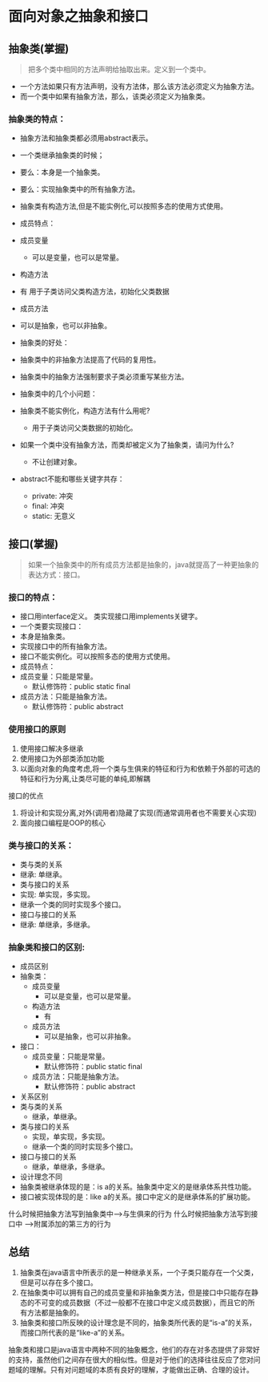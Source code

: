 # 面向对象之抽象和接口

## 抽象类(掌握)
>把多个类中相同的方法声明给抽取出来。定义到一个类中。

- 一个方法如果只有方法声明，没有方法体，那么该方法必须定义为抽象方法。
- 而一个类中如果有抽象方法，那么，该类必须定义为抽象类。

### 抽象类的特点：
- 抽象方法和抽象类都必须用abstract表示。
- 一个类继承抽象类的时候；
- 要么：本身是一个抽象类。
- 要么：实现抽象类中的所有抽象方法。
- 抽象类有构造方法,但是不能实例化,可以按照多态的使用方式使用。
- 成员特点：
- 成员变量
	- 可以是变量，也可以是常量。
- 构造方法
- 有 用于子类访问父类构造方法，初始化父类数据
- 成员方法
- 可以是抽象，也可以非抽象。
- 抽象类的好处：
- 抽象类中的非抽象方法提高了代码的复用性。
- 抽象类中的抽象方法强制要求子类必须重写某些方法。

- 抽象类中的几个小问题：
- 抽象类不能实例化，构造方法有什么用呢?
	- 用于子类访问父类数据的初始化。
- 如果一个类中没有抽象方法，而类却被定义为了抽象类，请问为什么?
	 - 不让创建对象。
- abstract不能和哪些关键字共存：
	- private: 冲突
	- final: 冲突
	- static: 无意义

## 接口(掌握)
>如果一个抽象类中的所有成员方法都是抽象的，java就提高了一种更抽象的表达方式：接口。

### 接口的特点：
- 接口用interface定义。
	  类实现接口用implements关键字。
- 一个类要实现接口：
- 本身是抽象类。
- 实现接口中的所有抽象方法。
- 接口不能实例化。可以按照多态的使用方式使用。
- 成员特点：
- 成员变量：只能是常量。
	- 默认修饰符：public static final
- 成员方法：只能是抽象方法。
	- 默认修饰符：public abstract

### 使用接口的原则
1. 使用接口解决多继承
2. 使用接口为外部类添加功能
3. 以面向对象的角度考虑,将一个类与生俱来的特征和行为和依赖于外部的可选的特征和行为分离,让类尽可能的单纯,即解耦

接口的优点

1. 将设计和实现分离,对外(调用者)隐藏了实现(而通常调用者也不需要关心实现)
2. 面向接口编程是OOP的核心


### 类与接口的关系：
- 类与类的关系
 - 继承: 单继承。
- 类与接口的关系
- 实现: 单实现，多实现。
- 继承一个类的同时实现多个接口。
- 接口与接口的关系
- 继承: 单继承，多继承。

### 抽象类和接口的区别:
- 成员区别
- 抽象类：
	- 成员变量
		- 可以是变量，也可以是常量。
	- 构造方法
		- 有
	- 成员方法
		- 可以是抽象，也可以非抽象。
- 接口：
	- 成员变量：只能是常量。
		- 默认修饰符：public static final
	- 成员方法：只能是抽象方法。
		- 默认修饰符：public abstract
- 关系区别
- 类与类的关系
	- 继承，单继承。
- 类与接口的关系
	 - 实现，单实现，多实现。
	 - 继承一个类的同时实现多个接口。
- 接口与接口的关系
	 - 继承，单继承，多继承。
- 设计理念不同
- 抽象类被继承体现的是：is a的关系。抽象类中定义的是继承体系共性功能。
- 接口被实现体现的是：like a的关系。接口中定义的是继承体系的扩展功能。

什么时候把抽象方法写到抽象类中-->与生俱来的行为
什么时候把抽象方法写到接口中 -->附属添加的第三方的行为

## 总结
1. 抽象类在java语言中所表示的是一种继承关系，一个子类只能存在一个父类，但是可以存在多个接口。
2. 在抽象类中可以拥有自己的成员变量和非抽象类方法，但是接口中只能存在静态的不可变的成员数据（不过一般都不在接口中定义成员数据），而且它的所有方法都是抽象的。
3. 抽象类和接口所反映的设计理念是不同的，抽象类所代表的是“is-a”的关系，而接口所代表的是“like-a”的关系。

抽象类和接口是java语言中两种不同的抽象概念，他们的存在对多态提供了非常好的支持，虽然他们之间存在很大的相似性。但是对于他们的选择往往反应了您对问题域的理解。只有对问题域的本质有良好的理解，才能做出正确、合理的设计。
  
